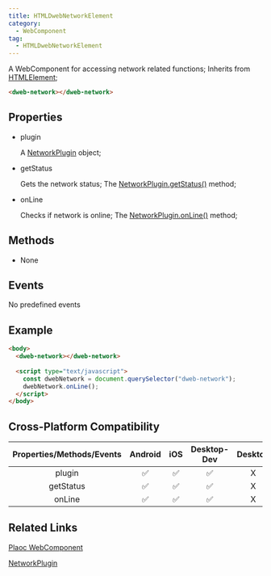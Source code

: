 ```yaml
---
title: HTMLDwebNetworkElement
category:
  - WebComponent
tag:
  - HTMLDwebNetworkElement  
---
```


A WebComponent for accessing network related functions;
Inherits from [HTMLElement](https://developer.mozilla.org/en-US/docs/Web/API/HTMLElement);

```html
<dweb-network></dweb-network>
```

## Properties

  - plugin

    A [NetworkPlugin](../../plugin/network/index.md) object;

  - getStatus

    Gets the network status;
    The [NetworkPlugin.getStatus()](../../plugin/network/get-status.md) method;

  - onLine  

    Checks if network is online;
    The [NetworkPlugin.onLine()](../../plugin/network/on-line.md) method;

## Methods

  - None

## Events

  No predefined events

## Example

```html  
<body>
  <dweb-network></dweb-network>
  
  <script type="text/javascript">
    const dwebNetwork = document.querySelector("dweb-network");
    dwebNetwork.onLine();
  </script>
</body>
```

## Cross-Platform Compatibility

| Properties/Methods/Events | Android | iOS | Desktop-Dev | Desktop |
|:------------:|:-------:|:---:|:-----------:|:-------:|
| plugin       | ✅      | ✅   | ✅           | X       |
| getStatus    | ✅      | ✅   | ✅           | X       |
| onLine       | ✅      | ✅   | ✅           | X       |

## Related Links

 [Plaoc WebComponent](../index.md)

[NetworkPlugin](../../plugin/network/index.md)